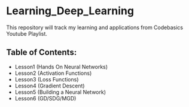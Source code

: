 # Learning_Deep_Learning
This repository will track my learning and applications from Codebasics  Youtube Playlist.

## Table of Contents:
- Lesson1 (Hands On Neural Networks)
- Lesson2 (Activation Functions)
- Lesson3 (Loss Functions)
- Lesson4 (Gradient Descent)
- Lesson5 (Building a Neural Network)
- Lesson6 (GD/SDG/MGD)